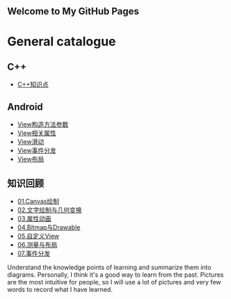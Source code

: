 ﻿## Welcome to My GitHub Pages

# General catalogue

## C++

- [C++知识点](https://github.com/cnzcy/mind/blob/master/cpp%E7%9F%A5%E8%AF%86%E7%82%B9/cpp%E7%9F%A5%E8%AF%86%E7%82%B9.md)  

## Android  

- [View构造方法参数](https://github.com/cnzcy/mind/blob/master/View构造方法参数/View构造方法参数.md)    
- [View相关属性](https://github.com/cnzcy/mind/blob/master/View相关属性/View相关属性.md)   
- [View滑动](https://github.com/cnzcy/mind/blob/master/View滑动/View滑动.md)  
- [View事件分发](https://github.com/cnzcy/mind/blob/master/View事件分发/View事件分发.md)  
- [View布局](https://github.com/cnzcy/mind/blob/master/View布局/View布局.md)  

## 知识回顾

- [01.Canvas绘制](https://github.com/cnzcy/mind/blob/master/知识回顾/01.Canvas绘制/0.md)  
- [02.文字绘制与几何变换](https://github.com/cnzcy/mind/blob/master/知识回顾/02.文字绘制与几何变换/0.md)  
- [03.属性动画](https://github.com/cnzcy/mind/blob/master/知识回顾/03.属性动画/0.md)   
- [04.Bitmap与Drawable](https://github.com/cnzcy/mind/blob/master/知识回顾/04.Bitmap与Drawable/0.md)   
- [05.自定义View](https://github.com/cnzcy/mind/blob/master/知识回顾/05.自定义View/0.md)   
- [06.测量与布局](https://github.com/cnzcy/mind/blob/master/知识回顾/06.测量与布局/0.md)   
- [07.事件分发](https://github.com/cnzcy/mind/blob/master/知识回顾/07.事件分发/0.md)   


Understand the knowledge points of learning and summarize them into diagrams. Personally, I think it's a good way to learn from the past. Pictures are the most intuitive for people, so I will use a lot of pictures and very few words to record what I have learned.

